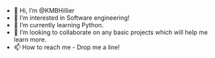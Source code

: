 - 👋 Hi, I’m @KMBHillier
- 👀 I’m interested in Software engineering!
- 🌱 I’m currently learning Python.
- 💞️ I’m looking to collaborate on any basic projects which will help me learn more.
- 📫 How to reach me - Drop me a line!

<!---
KMBHillier/KMBHillier is a ✨ special ✨ repository because its `README.md` (this file) appears on your GitHub profile.
You can click the Preview link to take a look at your changes.
--->

